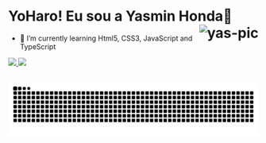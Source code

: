 ### <h1> YoHaro! Eu sou a Yasmin Honda🌸  <img align="right" alt="yas-pic" height="100" src="https://user-images.githubusercontent.com/92547909/137399733-0c13733c-5351-4b21-a7de-8763d3cb1ea4.gif">
</h1> 
  
- 🌱 I’m currently learning Html5, CSS3, JavaScript and TypeScript

<div>
  <a href="https://github.com/yasminhonda">
  <img height="130em" src="https://github-readme-stats.vercel.app/api?username=yasminhonda&show_icons=true&theme=radical&include_all_commits=true&count_private=true"/>
  <img height="130em" src="https://github-readme-stats.vercel.app/api/top-langs/?username=yasminhonda&layout=compact&langs_count=7&theme=radical"/>
</div>
 
##


  ![Snake animation](https://github.com/yasminhonda/yasminhonda/blob/output/github-contribution-grid-snake.svg)

  
